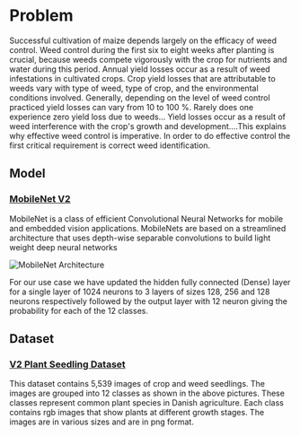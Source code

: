 # Problem

Successful cultivation of maize depends largely on the efficacy of weed control. Weed control during the first six to eight weeks after planting is crucial, because weeds compete vigorously with the crop for nutrients and water during this period. Annual yield losses occur as a result of weed infestations in cultivated crops. Crop yield losses that are attributable to weeds vary with type of weed, type of crop, and the environmental conditions involved. Generally, depending on the level of weed control practiced yield losses can vary from 10 to 100 %. Rarely does one experience zero yield loss due to weeds... Yield losses occur as a result of weed interference with the crop's growth and development....This explains why effective weed control is imperative. In order to do effective control the first critical requirement is correct weed identification.

## Model

### [MobileNet V2](https://keras.io/api/applications/mobilenet/#mobilenetv2-function)

MobileNet is a class of efficient Convolutional Neural Networks for mobile and embedded vision applications. MobileNets are based on a streamlined architecture that uses depth-wise separable convolutions to build light weight deep neural networks

![MobileNet Architecture](https://miro.medium.com/max/1384/1*7R068tzqqK-1edu4hbAVZQ.png "MobileNet Architecture")

For our use case we have updated the hidden fully connected (Dense) layer for a single layer of 1024 neurons to 3 layers of sizes 128, 256 and 128 neurons respectively followed by the output layer with 12 neuron giving the probability for each of the 12 classes.

## Dataset

### [V2 Plant Seedling Dataset ](https://www.kaggle.com/vbookshelf/v2-plant-seedlings-dataset)

This dataset contains 5,539 images of crop and weed seedlings. The images are grouped into 12 classes as shown in the above pictures. These classes represent common plant species in Danish agriculture. Each class contains rgb images that show plants at different growth stages. The images are in various sizes and are in png format.
